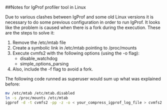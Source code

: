 ##Notes for IgProf profiler tool in Linux

Due to various clashes between IgProf and some old Linux versions it is necessary to do some previous configuration in order to run IgProf. It looks like the problem is caused when there is a fork during the execution.
These are the steps to solve it:

1. Remove the /etc/mtab file
2. Create a symbolic link in /etc/mtab pointing to /proc/mounts
3. Execute cvmfs2 with the following options (using the -o flag):
    * disable_watchdog
    * simple_options_parsing
4. Also, include the -f flag to avoid a fork.


The following code runned as superuser would sum up what was explained before:

``` bash
mv /etc/mtab /etc/mtab.disabled
ln -s /proc/mounts /etc/mtab
igprof -d -t cvmfs2 -pp -z -o < your_compress_igprof_log_file > cvmfs2 -f -o config=< your_config_file >,disable_watchdog,simple_options_parsing < your_server > < your_mount_point >

```
